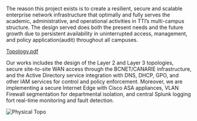 The reason this project exists is to create a resilient, secure and scalable enterprise network infrastructure that optimally and fully serves the academic, administrative, and operational activities in TTI’s multi-campus structure. The design served does both the present needs and the future growth due to persistent availability in uninterrupted access, management, and policy application(audit) throughout all campuses. 

[Topology.pdf](https://github.com/user-attachments/files/20648555/Topology.pdf)

Our works includes the design of the Layer 2 and Layer 3 topologies, secure site-to-site WAN access through the BCNET/CANARIE infrastructure, and the Active Directory service integration with DNS, DHCP, GPO, and other IAM services for control and policy enforcement. Moreover, we are implementing a secure Internet Edge with Cisco ASA appliances, VLAN Firewall segmentation for departmental isolation, and central Splunk logging fort real-time monitoring and fault detection.  

![Physical Topo](https://github.com/user-attachments/assets/ac26ae9c-0dea-413d-bc7d-ce4fa47c97f2)
